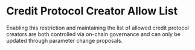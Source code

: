 # Credit Protocol Creator Allow List

Enabling this restriction and maintaining the list of allowed credit protocol creators are both controlled via on-chain governance and can only be updated through parameter change proposals.
